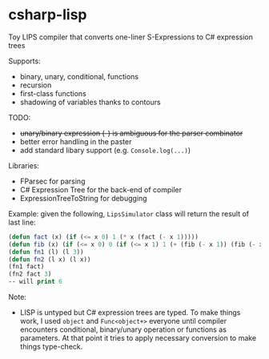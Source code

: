# csharp-lisp

Toy LIPS compiler that converts one-liner S-Expressions to C# expression trees

Supports:
- binary, unary, conditional, functions
- recursion
- first-class functions
- shadowing of variables thanks to contours

TODO:
- ~~unary/binary expression (-) is ambiguous for the parser combinator~~ 
- better error handling in the paster
- add standard libary support (e.g. `Console.log(...)`)

Libraries:
- FParsec for parsing
- C# Expression Tree for the back-end of compiler
- ExpressionTreeToString for debugging 

Example:
given the following, `LipsSimulator` class will return the result of last line:

```lisp
(defun fact (x) (if (<= x 0) 1 (* x (fact (- x 1)))))
(defun fib (x) (if (<= x 0) 0 (if (<= x 1) 1 (+ (fib (- x 1)) (fib (- x 2))))))
(defun fn1 (l) (l 3))
(defun fn2 (l x) (l x))
(fn1 fact)
(fn2 fact 3)
-- will print 6
```

Note:
- LISP is untyped but C# expression trees are typed. To make things work, I used `object` and `Func<object+>` everyone until compiler encounters conditional, binary/unary operation or functions as parameters. At that point it tries to apply necessary conversion to make things type-check.
